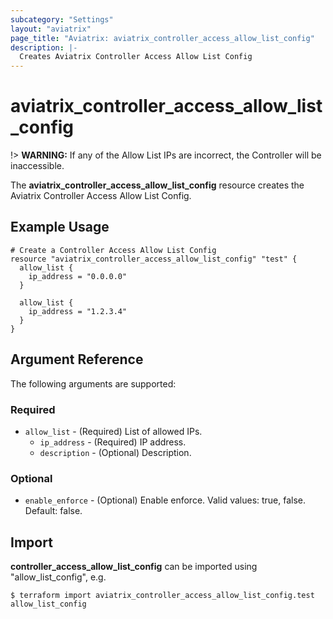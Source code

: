 ```yaml
---
subcategory: "Settings"
layout: "aviatrix"
page_title: "Aviatrix: aviatrix_controller_access_allow_list_config"
description: |-
  Creates Aviatrix Controller Access Allow List Config
---
```


# aviatrix_controller_access_allow_list_config

!> **WARNING:** If any of the Allow List IPs are incorrect, the Controller will be inaccessible.

The **aviatrix_controller_access_allow_list_config** resource creates the Aviatrix Controller Access Allow List Config.

## Example Usage

```hcl
# Create a Controller Access Allow List Config
resource "aviatrix_controller_access_allow_list_config" "test" {
  allow_list {
    ip_address = "0.0.0.0"
  }

  allow_list {
    ip_address = "1.2.3.4"
  }
}
```

## Argument Reference

The following arguments are supported:

### Required
* `allow_list` - (Required) List of allowed IPs.
    * `ip_address` - (Required) IP address.
    * `description` - (Optional) Description.

### Optional
* `enable_enforce` - (Optional) Enable enforce. Valid values: true, false. Default: false.

## Import

**controller_access_allow_list_config** can be imported using "allow_list_config", e.g.

```
$ terraform import aviatrix_controller_access_allow_list_config.test allow_list_config
```
